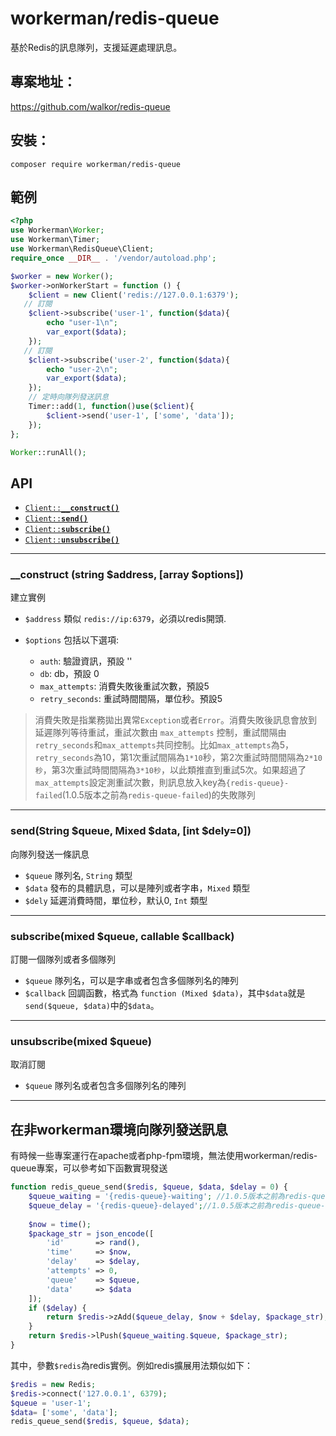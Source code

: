 # workerman/redis-queue

基於Redis的訊息隊列，支援延遲處理訊息。

## 專案地址：
https://github.com/walkor/redis-queue

## 安裝：
```composer require workerman/redis-queue```

## 範例
```php
<?php
use Workerman\Worker;
use Workerman\Timer;
use Workerman\RedisQueue\Client;
require_once __DIR__ . '/vendor/autoload.php';

$worker = new Worker();
$worker->onWorkerStart = function () {
    $client = new Client('redis://127.0.0.1:6379');
   // 訂閱
    $client->subscribe('user-1', function($data){
        echo "user-1\n";
        var_export($data);
    });
   // 訂閱
    $client->subscribe('user-2', function($data){
        echo "user-2\n";
        var_export($data);
    });
    // 定時向隊列發送訊息
    Timer::add(1, function()use($client){
        $client->send('user-1', ['some', 'data']);
    });
};

Worker::runAll();
```

## API
  * <a href="#construct"><code>Client::<b>__construct()</b></code></a>
  * <a href="#send"><code>Client::<b>send()</b></code></a>
  * <a href="#subscribe"><code>Client::<b>subscribe()</b></code></a>
  * <a href="#unsubscribe"><code>Client::<b>unsubscribe()</b></code></a>

-------------------------------------------------------

<a name="construct"></a>
### __construct (string $address, [array $options])

建立實例

  * `$address`  類似 `redis://ip:6379`，必須以redis開頭. 

  * `$options`  包括以下選項:
    * `auth`: 驗證資訊，預設 ''
    * `db`: db，預設 0
    * `max_attempts`: 消費失敗後重試次數，預設5
    * `retry_seconds`: 重試時間間隔，單位秒。預設5

> 消費失敗是指業務拋出異常`Exception`或者`Error`。消費失敗後訊息會放到延遲隊列等待重試，重試次數由 `max_attempts` 控制，重試間隔由`retry_seconds`和`max_attempts`共同控制。比如`max_attempts`為5，`retry_seconds`為10，第1次重試間隔為`1*10`秒，第2次重試時間間隔為`2*10秒`，第3次重試時間間隔為`3*10秒`，以此類推直到重試5次。如果超過了`max_attempts`設定測重試次數，則訊息放入key為`{redis-queue}-failed`(1.0.5版本之前為`redis-queue-failed`)的失敗隊列

-------------------------------------------------------

<a name="send"></a>
### send(String $queue, Mixed $data, [int $dely=0])

向隊列發送一條訊息

* `$queue` 隊列名, `String` 類型
* `$data` 發布的具體訊息，可以是陣列或者字串，`Mixed` 類型
* `$dely` 延遲消費時間，單位秒，默认0, `Int` 類型

-------------------------------------------------------

<a name="subscribe"></a>
### subscribe(mixed $queue, callable $callback)

訂閱一個隊列或者多個隊列

* `$queue` 隊列名，可以是字串或者包含多個隊列名的陣列
* `$callback` 回調函數，格式為  `function (Mixed $data)`，其中`$data`就是`send($queue, $data)`中的`$data`。

-------------------------------------------------------

<a name="unsubscribe"></a>
### unsubscribe(mixed $queue)

取消訂閱

* `$queue` 隊列名或者包含多個隊列名的陣列

-------------------------------------------------------

## 在非workerman環境向隊列發送訊息
有時候一些專案運行在apache或者php-fpm環境，無法使用workerman/redis-queue專案，可以參考如下函數實現發送
```php
function redis_queue_send($redis, $queue, $data, $delay = 0) {
    $queue_waiting = '{redis-queue}-waiting'; //1.0.5版本之前為redis-queue-waiting
    $queue_delay = '{redis-queue}-delayed';//1.0.5版本之前為redis-queue-delayed
    
    $now = time();
    $package_str = json_encode([
        'id'       => rand(),
        'time'     => $now,
        'delay'    => $delay,
        'attempts' => 0,
        'queue'    => $queue,
        'data'     => $data
    ]);
    if ($delay) {
        return $redis->zAdd($queue_delay, $now + $delay, $package_str);
    }
    return $redis->lPush($queue_waiting.$queue, $package_str);
}
```
其中，參數`$redis`為redis實例。例如redis擴展用法類似如下：
```php
$redis = new Redis;
$redis->connect('127.0.0.1', 6379);
$queue = 'user-1';
$data= ['some', 'data'];
redis_queue_send($redis, $queue, $data);
```
